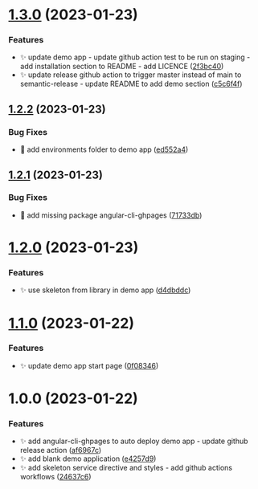 # [1.3.0](https://github.com/hugodcrq/ngx-skeleton/compare/v1.2.2...v1.3.0) (2023-01-23)


### Features

* :sparkles: update demo app - update github action test to be run on staging - add installation section to README - add LICENCE ([2f3bc40](https://github.com/hugodcrq/ngx-skeleton/commit/2f3bc403e378dfe47f3694530d6fccc938522fab))
* :sparkles: update release github action to trigger master instead of main to semantic-release - update README to add demo section ([c5c6f4f](https://github.com/hugodcrq/ngx-skeleton/commit/c5c6f4f71b4dd004bcdbdb1b4190ff824e6b5d61))

## [1.2.2](https://github.com/hugodcrq/ngx-skeleton/compare/v1.2.1...v1.2.2) (2023-01-23)


### Bug Fixes

* :bug: add environments folder to demo app ([ed552a4](https://github.com/hugodcrq/ngx-skeleton/commit/ed552a4ae998fb4fafdd198c3d11cb7081805832))

## [1.2.1](https://github.com/hugodcrq/ngx-skeleton/compare/v1.2.0...v1.2.1) (2023-01-23)


### Bug Fixes

* :bug: add missing package angular-cli-ghpages ([71733db](https://github.com/hugodcrq/ngx-skeleton/commit/71733db75d4c6e92c7804161cf3d5cad1e00f255))

# [1.2.0](https://github.com/hugodcrq/ngx-skeleton/compare/v1.1.0...v1.2.0) (2023-01-23)


### Features

* :sparkles: use skeleton from library in demo app ([d4dbddc](https://github.com/hugodcrq/ngx-skeleton/commit/d4dbddcc2c66b82d08f644ec12fb84bf9e9fb4d9))

# [1.1.0](https://github.com/hugodcrq/ngx-skeleton/compare/v1.0.0...v1.1.0) (2023-01-22)


### Features

* :sparkles: update demo app start page ([0f08346](https://github.com/hugodcrq/ngx-skeleton/commit/0f083460e2561058268ef03a1dd5adc964d2d4cf))

# 1.0.0 (2023-01-22)

### Features

- :sparkles: add angular-cli-ghpages to auto deploy demo app - update github release action ([af6967c](https://github.com/hugodcrq/ngx-skeleton/commit/af6967c07671d5d95ea14608358a8874bf66f6a6))
- :sparkles: add blank demo application ([e4257d9](https://github.com/hugodcrq/ngx-skeleton/commit/e4257d956fe5548ebb52c4f53b1d1467107c5efe))
- :sparkles: add skeleton service directive and styles - add github actions workflows ([24637c6](https://github.com/hugodcrq/ngx-skeleton/commit/24637c66f6b2049f671e4beba050b4f836aba2f3))
